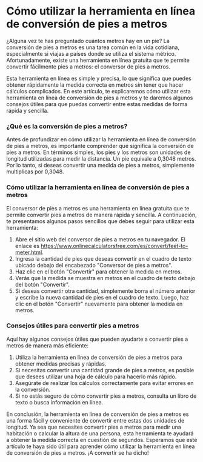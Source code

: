 Cómo utilizar la herramienta en línea de conversión de pies a metros
====================================================================

¿Alguna vez te has preguntado cuántos metros hay en un pie? La conversión de pies a metros es una tarea común en la vida cotidiana, especialmente si viajas a países donde se utiliza el sistema métrico. Afortunadamente, existe una herramienta en línea gratuita que te permite convertir fácilmente pies a metros: el conversor de pies a metros.

Esta herramienta en línea es simple y precisa, lo que significa que puedes obtener rápidamente la medida correcta en metros sin tener que hacer cálculos complicados. En este artículo, te explicaremos cómo utilizar esta herramienta en línea de conversión de pies a metros y te daremos algunos consejos útiles para que puedas convertir entre estas medidas de forma rápida y sencilla.

### ¿Qué es la conversión de pies a metros?

Antes de profundizar en cómo utilizar la herramienta en línea de conversión de pies a metros, es importante comprender qué significa la conversión de pies a metros. En términos simples, los pies y los metros son unidades de longitud utilizadas para medir la distancia. Un pie equivale a 0,3048 metros. Por lo tanto, si deseas convertir una medida de pies a metros, simplemente multiplicas por 0,3048.

### Cómo utilizar la herramienta en línea de conversión de pies a metros

El conversor de pies a metros es una herramienta en línea gratuita que te permite convertir pies a metros de manera rápida y sencilla. A continuación, te presentamos algunos pasos sencillos que debes seguir para utilizar esta herramienta:

1. Abre el sitio web del conversor de pies a metros en tu navegador. El enlace es <https://www.onlinecalculatorsfree.com/es/convert/feet-to-meter.html>.
2. Ingresa la cantidad de pies que deseas convertir en el cuadro de texto ubicado debajo del encabezado "Conversor de pies a metros".
3. Haz clic en el botón "Convertir" para obtener la medida en metros.
4. Verás que la medida se muestra en metros en el cuadro de texto debajo del botón "Convertir".
5. Si deseas convertir otra cantidad, simplemente borra el número anterior y escribe la nueva cantidad de pies en el cuadro de texto. Luego, haz clic en el botón "Convertir" nuevamente para obtener la medida en metros.

### Consejos útiles para convertir pies a metros

Aquí hay algunos consejos útiles que pueden ayudarte a convertir pies a metros de manera más eficiente:

1. Utiliza la herramienta en línea de conversión de pies a metros para obtener medidas precisas y rápidas.
2. Si necesitas convertir una cantidad grande de pies a metros, es posible que desees utilizar una hoja de cálculo para hacerlo más rápido.
3. Asegúrate de realizar los cálculos correctamente para evitar errores en la conversión.
4. Si no estás seguro de cómo convertir pies a metros, consulta un libro de texto o busca información en línea.

En conclusión, la herramienta en línea de conversión de pies a metros es una forma fácil y conveniente de convertir entre estas dos unidades de longitud. Ya sea que necesites convertir pies a metros para medir una habitación o calcular la altura de una persona, esta herramienta te ayudará a obtener la medida correcta en cuestión de segundos. Esperamos que este artículo te haya sido útil para aprender cómo utilizar la herramienta en línea de conversión de pies a metros. ¡A convertir se ha dicho!